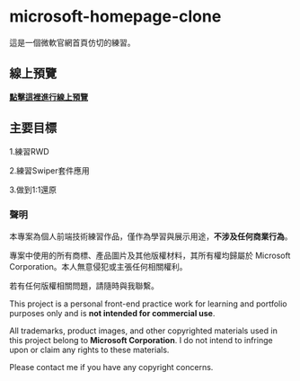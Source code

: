 # microsoft-homepage-clone
這是一個微軟官網首頁仿切的練習。

## 線上預覽
**[點擊這裡進行線上預覽](https://peh-sim-ju.github.io/api-weather-cards/)**

## 主要目標

1.練習RWD

2.練習Swiper套件應用

3.做到1:1還原


### 聲明

本專案為個人前端技術練習作品，僅作為學習與展示用途，**不涉及任何商業行為**。

專案中使用的所有商標、產品圖片及其他版權材料，其所有權均歸屬於 Microsoft Corporation。本人無意侵犯或主張任何相關權利。

若有任何版權相關問題，請隨時與我聯繫。

This project is a personal front-end practice work for learning and portfolio purposes only and is **not intended for commercial use**.

All trademarks, product images, and other copyrighted materials used in this project belong to **Microsoft Corporation**. I do not intend to infringe upon or claim any rights to these materials.

Please contact me if you have any copyright concerns.
